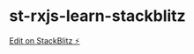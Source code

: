 # st-rxjs-learn-stackblitz

[Edit on StackBlitz ⚡️](https://stackblitz.com/edit/st-rxjs-learn-stackblitz)
